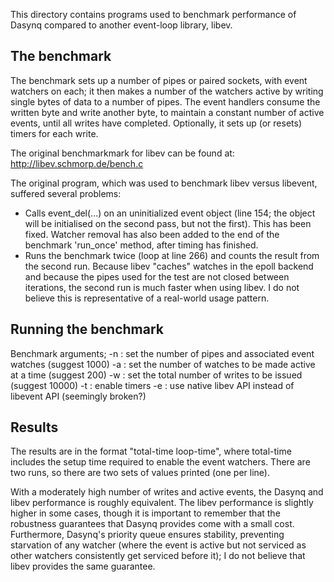This directory contains programs used to benchmark performance of Dasynq compared to
another event-loop library, libev.

## The benchmark

The benchmark sets up a number of pipes or paired sockets, with event watchers on each; it then
makes a number of the watchers active by writing single bytes of data to a number of pipes.
The event handlers consume the written byte and write another byte, to maintain a constant
number of active events, until all writes have completed. Optionally, it sets up (or resets)
timers for each write. 

The original benchmarkmark for libev can be found at:
http://libev.schmorp.de/bench.c

The original program, which was used to benchmark libev versus libevent, suffered
several problems:

 * Calls event_del(...) on an uninitialized event object (line 154; the object will be
   initialised on the second pass, but not the first). This has been fixed. Watcher
   removal has also been added to the end of the benchmark 'run_once' method, after
   timing has finished.   
 * Runs the benchmark twice (loop at line 266) and counts the result from the second run.
   Because libev "caches" watches in the epoll backend and because the pipes used for the
   test are not closed between iterations, the second run is much faster when using libev.
   I do not believe this is representative of a real-world usage pattern.

## Running the benchmark

Benchmark arguments;
 -n <num>  :   set the number of pipes and associated event watches (suggest 1000)
 -a <num>  :   set the number of watches to be made active at a time (suggest 200)
 -w <num>  :   set the total number of writes to be issued (suggest 10000)
 -t        :   enable timers
 -e        :   use native libev API instead of libevent API (seemingly broken?)

## Results
 
The results are in the format "total-time  loop-time", where total-time includes the setup time
required to enable the event watchers. There are two runs, so there are two sets of values
printed (one per line).

With a moderately high number of writes and active events, the Dasynq and libev performance is
roughly equivalent. The libev performance is slightly higher in some cases, though it is
important to remember that the robustness guarantees that Dasynq provides come with a small cost.
Furthermore, Dasynq's priority queue ensures stability, preventing starvation of any watcher
(where the event is active but not serviced as other watchers consistently get serviced before
it); I do not believe that libev provides the same guarantee.
